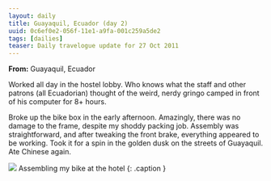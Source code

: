 ```yaml
---
layout: daily
title: Guayaquil, Ecuador (day 2)
uuid: 0c6ef0e2-056f-11e1-a9fa-001c259a5de2
tags: [dailies]
teaser: Daily travelogue update for 27 Oct 2011
---
```


**From:** Guayaquil, Ecuador

Worked all day in the hostel lobby. Who knows what the staff and other patrons
(all Ecuadorian) thought of the weird, nerdy gringo camped in front of his
computer for 8+ hours.

Broke up the bike box in the early afternoon. Amazingly, there was no damage to the frame, despite my shoddy packing job. Assembly was straightforward, and after tweaking the front brake, everything appeared to be working. Took it for a spin in the golden dusk on the streets of Guayaquil. Ate Chinese again.

[![](http://photos.elusivetruth.net/Ecuador/Ecuador-Ruta-del-Sol-Bicycle/i-XNsFFWK/0/M/6306611679ea0719b91ao-M.jpg)](http://photos.elusivetruth.net/Ecuador/Ecuador-Ruta-del-Sol-Bicycle/25087682_xJgC4d)
Assembling my bike at the hotel
{: .caption }
